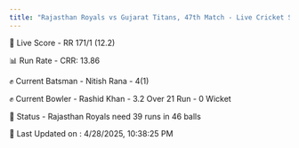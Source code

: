 ```yaml
---
title: "Rajasthan Royals vs Gujarat Titans, 47th Match - Live Cricket Score"
---
```


🔴 Live Score - RR 171/1 (12.2)  

📊 Run Rate - CRR: 13.86  

✊ Current Batsman - Nitish Rana - 4(1)  

✊ Current Bowler - Rashid Khan - 3.2 Over 21 Run - 0 Wicket  

📑 Status - Rajasthan Royals need 39 runs in 46 balls

📝 Last Updated on : 4/28/2025, 10:38:25 PM  

